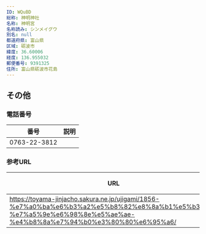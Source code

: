 ```yaml
---
ID: WQuBD
総称: 神明神社
名称: 神明宮
名称読み: シンメイグウ
別名: null
都道府県: 富山県
区域: 砺波市
緯度: 36.60006
経度: 136.955032
郵便番号: 9391325
住所: 富山県砺波市花島
---
```


## その他

### 電話番号

| 番号         | 説明 |
| ------------ | ---- |
| 0763-22-3812 |      |

### 参考URL

| URL                                                                                                                                                               | 説明   |
| ----------------------------------------------------------------------------------------------------------------------------------------------------------------- | ------ |
| https://toyama-jinjacho.sakura.ne.jp/ujigami/1856-%e7%a0%ba%e6%b3%a2%e5%b8%82%e8%8a%b1%e5%b3%b6-%e7%a5%9e%e6%98%8e%e5%ae%ae-%e4%b8%8a%e7%94%b0%e3%80%80%e6%95%a6/ | 神社庁 |

